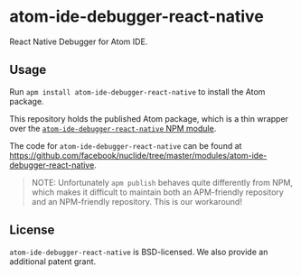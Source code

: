 # atom-ide-debugger-react-native

React Native Debugger for Atom IDE.

## Usage

Run `apm install atom-ide-debugger-react-native` to install the Atom package.

This repository holds the published Atom package, which is a thin wrapper over the [`atom-ide-debugger-react-native` NPM module](https://www.npmjs.com/package/atom-ide-debugger-react-native).

The code for `atom-ide-debugger-react-native` can be found at https://github.com/facebook/nuclide/tree/master/modules/atom-ide-debugger-react-native.

> NOTE: Unfortunately `apm publish` behaves quite differently from NPM, which makes it difficult to maintain both an APM-friendly repository and an NPM-friendly repository. This is our workaround!

## License

`atom-ide-debugger-react-native` is BSD-licensed. We also provide an additional patent grant.
